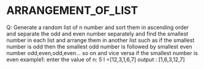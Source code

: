 # ARRANGEMENT_OF_LIST
Q: Generate a random list of n number and sort them in ascending order and separate the odd and even number separately and find the smallest number in each list and arrange them in another list such as if the smallest number is odd then the smallest odd number is followed by smallest even number odd,even,odd,even... so on and vice versa if the smallest number is even
example1:
enter the value of n: 5
l =[12,3,1,6,7]
output : [1,6,3,12,7]
